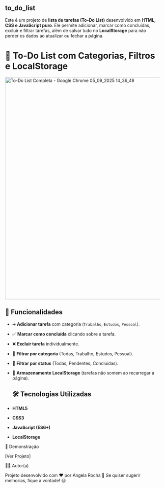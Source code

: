 ## to_do_list
Este é um projeto de **lista de tarefas (To-Do List)** desenvolvido em **HTML, CSS e JavaScript puro**.   Ele permite adicionar, marcar como concluídas, excluir e filtrar tarefas, além de salvar tudo no **LocalStorage** para não perder os dados ao atualizar ou fechar a página.

# 📝 To-Do List com Categorias, Filtros e LocalStorage

<img width="1024" height="720" alt="To-Do List Completa - Google Chrome 05_09_2025 14_36_49" src="https://github.com/user-attachments/assets/57bee269-7c56-4d19-b09f-6b9513d7c2be" />

## 🚀 Funcionalidades

- ➕ **Adicionar tarefa** com categoria (`Trabalho`, `Estudos`, `Pessoal`).  
- ✅ **Marcar como concluída** clicando sobre a tarefa.  
- ❌ **Excluir tarefa** individualmente.  
- 📂 **Filtrar por categoria** (Todas, Trabalho, Estudos, Pessoal).  
- 🔎 **Filtrar por status** (Todas, Pendentes, Concluídas).  
- 💾 **Armazenamento LocalStorage** (tarefas não somem ao recarregar a página).

  ## 🛠️ Tecnologias Utilizadas

- **HTML5**
- **CSS3**
- **JavaScript (ES6+)**
- **LocalStorage**

📸 Demonstração

[Ver Projeto]

👩‍💻 Autor(a)

Projeto desenvolvido com ❤️ por Angela Rocha 🚀
Se quiser sugerir melhorias, fique à vontade! 😃
